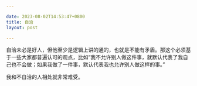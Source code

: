 ```yaml
---

date: 2023-08-02T14:53:47+0800
title: 自洽
layout: post

---
```


自洽未必是好人，但他至少是逻辑上讲的通的，也就是不能有矛盾。那这个必须基于一些大家都普遍认可的观点，比如“我不允许别人做这件事，就默认代表了我自己也不会做；如果我做了一件事，默认代表我也允许别人做这样的事。”

我和不自洽的人相处就非常难受。
